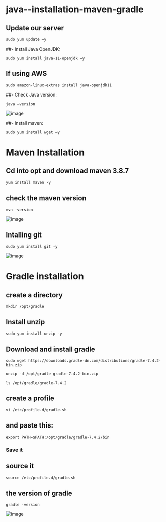 # java--installation-maven-gradle


## Update our server
```
sudo yum update –y
```
##- Install Java OpenJDK:
```
sudo yum install java-11-openjdk –y
```
## If using AWS
```
sudo amazon-linux-extras install java-openjdk11
```
##- Check Java version:
```
java –version
```
![image](https://user-images.githubusercontent.com/107158398/177574144-c881df41-9699-4e6e-aaac-d34819a18a34.png)


##- Install maven:
```
sudo yum install wget –y
```
# Maven Installation
## Cd into opt and download maven 3.8.7
```
yum install maven -y
```
## check the maven version
```
mvn -version
```
![image](https://user-images.githubusercontent.com/107158398/177574573-ff4a7ab1-e3f7-4f13-b57e-0a11141fcc3e.png)
## Intalling git 
```
sudo yum install git -y
```
![image](https://user-images.githubusercontent.com/107158398/177574346-4bd7a5f3-5048-4277-9252-57f6321abf90.png)

# Gradle installation
## create a directory
```
mkdir /opt/gradle
```
## Install unzip
```
sudo yum install unzip -y
```
## Download and install gradle
```
sudo wget https://downloads.gradle-dn.com/distributions/gradle-7.4.2-bin.zip
```
```
unzip -d /opt/gradle gradle-7.4.2-bin.zip
```
```
ls /opt/gradle/gradle-7.4.2
```
## create a profile
```
vi /etc/profile.d/gradle.sh 
```
## and paste this: 
```
export PATH=$PATH:/opt/gradle/gradle-7.4.2/bin
```
### Save it
## source it
```
source /etc/profile.d/gradle.sh
```
## the version of gradle
```
gradle -version
```
![image](https://user-images.githubusercontent.com/107158398/177574721-f41b1c12-7ce1-4e37-a700-ca1631f8aba3.png)

